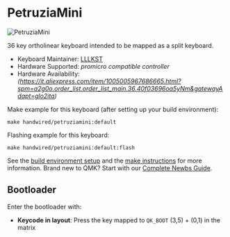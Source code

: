 # PetruziaMini

![PetruziaMini](https://imgur.com/uk2BSaz)

36 key ortholinear keyboard intended to be mapped as a split keyboard.

* Keyboard Maintainer: [LLLKST](https://github.com/LLLKST)
* Hardware Supported: *promicro compatible controller*
* Hardware Availability: *(https://it.aliexpress.com/item/1005005967686665.html?spm=a2g0o.order_list.order_list_main.36.40f03696oa5yNm&gatewayAdapt=glo2ita)*


Make example for this keyboard (after setting up your build environment):

    make handwired/petruziamini:default

Flashing example for this keyboard:

    make handwired/petruziamini:default:flash

See the [build environment setup](https://docs.qmk.fm/#/getting_started_build_tools) and the [make instructions](https://docs.qmk.fm/#/getting_started_make_guide) for more information. Brand new to QMK? Start with our [Complete Newbs Guide](https://docs.qmk.fm/#/newbs).

## Bootloader

Enter the bootloader with:

* **Keycode in layout**: Press the key mapped to `QK_BOOT` (3,5) + (0,1) in the matrix